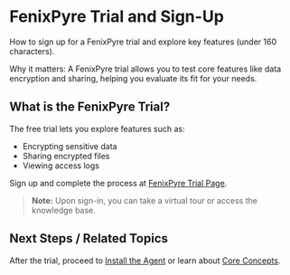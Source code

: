 # FenixPyre Trial and Sign-Up

How to sign up for a FenixPyre trial and explore key features (under 160 characters).


Why it matters: A FenixPyre trial allows you to test core features like data encryption and sharing, helping you evaluate its fit for your needs.

## What is the FenixPyre Trial?
The free trial lets you explore features such as:
- Encrypting sensitive data
- Sharing encrypted files
- Viewing access logs

Sign up and complete the process at [FenixPyre Trial Page](https://trial.fenixpyre.com/).

> **Note:** Upon sign-in, you can take a virtual tour or access the knowledge base.

## Next Steps / Related Topics
After the trial, proceed to [Install the Agent](/03-setup-&-installation/install-windows-agent) or learn about [Core Concepts](/02-core-concepts/index).